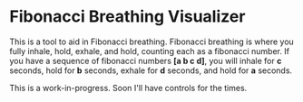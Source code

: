 # Fibonacci Breathing Visualizer

This is a tool to aid in Fibonacci breathing. Fibonacci breathing is where you fully inhale, hold, exhale, and hold, counting each as a fibonacci number. If you have a sequence of fibonacci numbers **[a b c d]**, you will inhale for **c** seconds, hold for **b** seconds, exhale for **d** seconds, and hold for **a** seconds.

This is a work-in-progress. Soon I'll have controls for the times.
